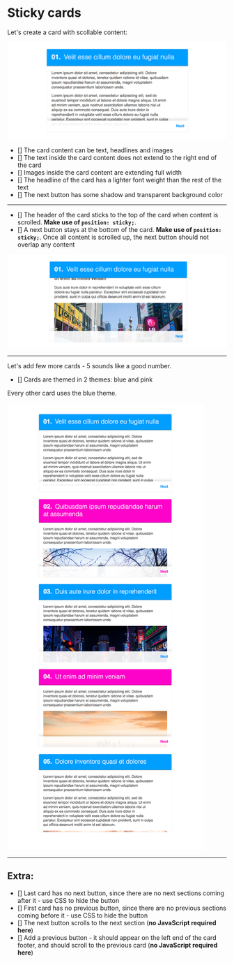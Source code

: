 # Sticky cards

Let's create a card with scollable content:

![example](card-example.png)

* [] The card content can be text, headlines and images
* [] The text inside the card content does not extend to the right end of the card
* [] Images inside the card content are extending full width
* [] The headline of the card has a lighter font weight than the rest of the text
* [] The next button has some shadow and transparent background color

---------------

* [] The header of the card sticks to the top of the card when content is scrolled. **Make use of `position: sticky;`**.
* [] A next button stays at the bottom of the card. **Make use of `position: sticky;`**. Once all content is scrolled up, the next button should not overlap any content

![example](card-scroll-example.png)

---------------

Let's add few more cards - 5 sounds like a good number.

* [] Cards are themed in 2 themes: blue and pink

Every other card uses the blue theme.

![example](card-list-example.png)

---------------

## Extra:

* [] Last card has no next button, since there are no next sections coming after it - use CSS to hide the button
* [] First card has no previous button, since there are no previous sections coming before it - use CSS to hide the button
* [] The next button scrolls to the next section (**no JavaScript required here**)
* [] Add a previous button - it should appear on the left end of the card footer, and should scroll to the previous card (**no JavaScript required here**)
